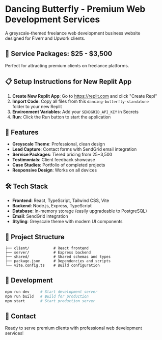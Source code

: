 # Dancing Butterfly - Premium Web Development Services

A greyscale-themed freelance web development business website designed for Fiverr and Upwork clients.

## 🚀 Service Packages: $25 - $3,500

Perfect for attracting premium clients on freelance platforms.

## 📋 Setup Instructions for New Replit App

1. **Create New Replit App**: Go to https://replit.com and click "Create Repl"
2. **Import Code**: Copy all files from this `dancing-butterfly-standalone` folder to your new Replit
3. **Environment Variables**: Add your `SENDGRID_API_KEY` in Secrets
4. **Run**: Click the Run button to start the application

## 🎨 Features

- **Greyscale Theme**: Professional, clean design
- **Lead Capture**: Contact forms with SendGrid email integration  
- **Service Packages**: Tiered pricing from $25-$3,500
- **Testimonials**: Client feedback showcase
- **Case Studies**: Portfolio of completed projects
- **Responsive Design**: Works on all devices

## 🛠 Tech Stack

- **Frontend**: React, TypeScript, Tailwind CSS, Vite
- **Backend**: Node.js, Express, TypeScript
- **Database**: In-memory storage (easily upgradeable to PostgreSQL)
- **Email**: SendGrid integration
- **Styling**: Greyscale theme with modern UI components

## 📁 Project Structure

```
├── client/           # React frontend
├── server/           # Express backend
├── shared/           # Shared schemas and types
├── package.json      # Dependencies and scripts
└── vite.config.ts    # Build configuration
```

## 🔧 Development

```bash
npm run dev     # Start development server
npm run build   # Build for production
npm start       # Start production server
```

## 📧 Contact

Ready to serve premium clients with professional web development services!
